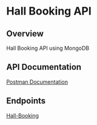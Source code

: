 # Hall Booking API

## Overview

Hall Booking API using MongoDB

## API Documentation

[Postman Documentation](https://documenter.getpostman.com/view/4988484/2sA3XV9KqH)

## Endpoints

[Hall-Booking](https://hall-booking-uvnz.onrender.com/)
